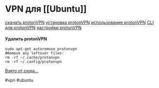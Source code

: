 # VPN для [[Ubuntu]]
[скачать protonVPN](https://account.protonvpn.com/downloads)
[установка protonVPN](https://protonvpn.com/support/linux-ubuntu-vpn-setup/)
[использование protonVPN](https://protonvpn.com/support/linux-vpn-setup/)
[CLI для protonVPN](https://protonvpn.com/blog/linux-vpn-cli-beta/)
[настройки protonVPN](https://protonvpn.com/support/linux-vpn-setup/#linux_app)
#### Удалить protonVPN

```
sudo apt-get autoremove protonvpn
#Remove any leftover files: 
rm -rf ~/.cache/protonvpn 
rm -rf ~/.config/protonvpn
```
[Взято от сюда...](https://askubuntu.com/questions/1361940/how-to-uninstall-protonvpn)

#vpn #ubuntu